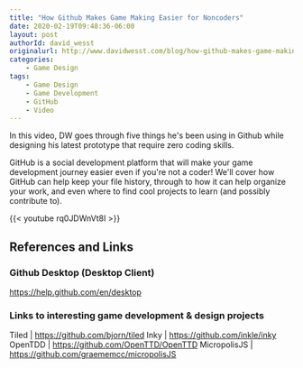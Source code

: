 ```yaml
---
title: "How Github Makes Game Making Easier for Noncoders"
date: 2020-02-19T09:48:36-06:00
layout: post
authorId: david_wesst
originalurl: http://www.davidwesst.com/blog/how-github-makes-game-making-easier-for-noncoders/
categories:
    - Game Design
tags:
    - Game Design
    - Game Development
    - GitHub
    - Video
---
```


In this video, DW goes through five things he's been using in Github while designing his latest prototype that require zero coding skills. 

GitHub is a social development platform that will make your game development journey easier even if you're not a coder! We'll cover how GitHub can help keep your file history, through to how it can help organize your work, and even where to find cool projects to learn (and possibly contribute to). 

<!-- more -->

{{< youtube rq0JDWnVt8I >}}

## References and Links

### Github Desktop (Desktop Client)
https://help.github.com/en/desktop

### Links to interesting game development & design projects

Tiled | https://github.com/bjorn/tiled
Inky | https://github.com/inkle/inky
OpenTDD | https://github.com/OpenTTD/OpenTTD
MicropolisJS | https://github.com/graememcc/micropolisJS